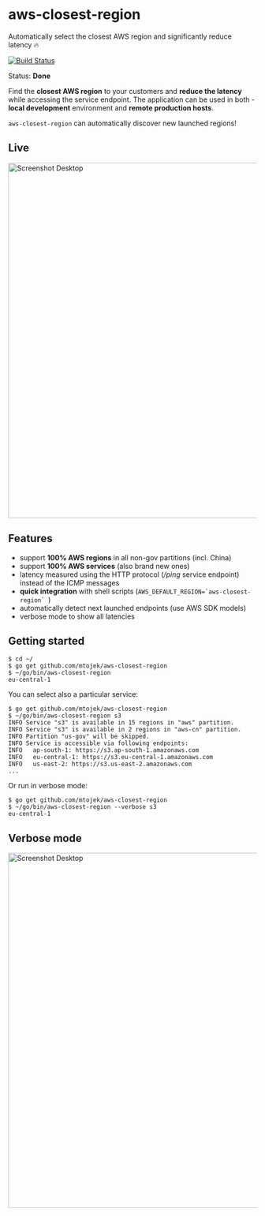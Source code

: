 # aws-closest-region
Automatically select the closest AWS region and significantly reduce latency 🔥

[![Build Status](https://travis-ci.org/mtojek/aws-closest-region.svg?branch=master)](https://travis-ci.org/mtojek/aws-closest-region)

Status: **Done**

Find the **closest AWS region** to your customers and **reduce the latency** while accessing the service endpoint. The application can be used in both - **local development** environment and **remote production hosts**.

```aws-closest-region``` can automatically discover new launched regions!

## Live

<img src="https://github.com/mtojek/aws-closest-region/blob/master/snapshots/snapshot-1.png" alt="Screenshot Desktop" width="720px" />

## Features

 * support **100% AWS regions** in all non-gov partitions (incl. China)
 * support **100% AWS services** (also brand new ones)
 * latency measured using the HTTP protocol (*/ping* service endpoint) instead of the ICMP messages
 * **quick integration** with shell scripts (``AWS_DEFAULT_REGION=`aws-closest-region` ``)
 * automatically detect next launched endpoints (use AWS SDK models)
 * verbose mode to show all latencies

## Getting started

~~~
$ cd ~/
$ go get github.com/mtojek/aws-closest-region
$ ~/go/bin/aws-closest-region
eu-central-1
~~~

You can select also a particular service:

~~~
$ go get github.com/mtojek/aws-closest-region
$ ~/go/bin/aws-closest-region s3
INFO Service "s3" is available in 15 regions in "aws" partition. 
INFO Service "s3" is available in 2 regions in "aws-cn" partition. 
INFO Partition "us-gov" will be skipped.          
INFO Service is accessible via following endpoints: 
INFO   ap-south-1: https://s3.ap-south-1.amazonaws.com 
INFO   eu-central-1: https://s3.eu-central-1.amazonaws.com 
INFO   us-east-2: https://s3.us-east-2.amazonaws.com 
...
~~~

Or run in verbose mode:

~~~
$ go get github.com/mtojek/aws-closest-region
$ ~/go/bin/aws-closest-region --verbose s3
eu-central-1
~~~

## Verbose mode

<img src="https://github.com/mtojek/aws-closest-region/blob/master/snapshots/snapshot-2.png" alt="Screenshot Desktop" width="720px" />


